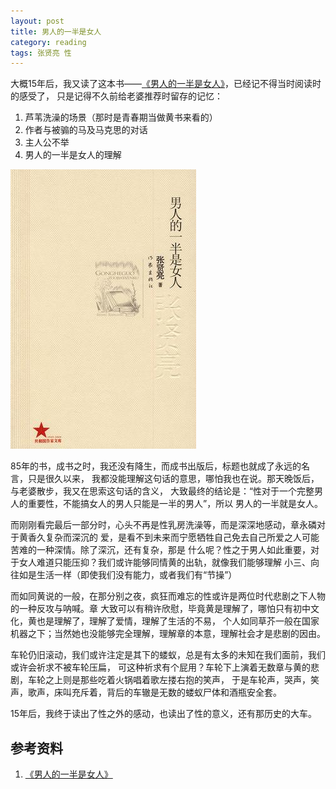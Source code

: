 ```yaml
---
layout: post
title: 男人的一半是女人
category: reading
tags: 张贤亮 性
---
```


大概15年后，我又读了这本书——[《男人的一半是女人》][《男人的一半是女人》]，已经记不得当时阅读时的感受了，
只是记得不久前给老婆推荐时留存的记忆：

1. 芦苇洗澡的场景（那时是青春期当做黄书来看的）
2. 作者与被骟的马及马克思的对话
3. 主人公不举
4. 男人的一半是女人的理解

![male_female](/assets/images/male_female.jpg)

85年的书，成书之时，我还没有降生，而成书出版后，标题也就成了永远的名言，只是很久以来，
我都没能理解这句话的意思，哪怕我也在说。那天晚饭后，与老婆散步，我又在思索这句话的含义，
大致最终的结论是：“性对于一个完整男人的重要性，不能搞女人的男人只能是一半的男人”，所以
男人的一半就是女人。

而刚刚看完最后一部分时，心头不再是性乳房洗澡等，而是深深地感动，章永磷对于黄香久复杂而深沉的
爱，是看不到未来而宁愿牺牲自己免去自己所爱之人可能苦难的一种深情。除了深沉，还有复杂，那是
什么呢？性之于男人如此重要，对于女人难道只能压抑？我们或许能够同情黄的出轨，就像我们能够理解
小三、向往如是生活一样（即使我们没有能力，或者我们有“节操”）

而如同黄说的一般，在那分别之夜，疯狂而难忘的性或许是两位时代悲剧之下人物的一种反攻与呐喊。章
大致可以有稍许欣慰，毕竟黄是理解了，哪怕只有初中文化，黄也是理解了，理解了爱情，理解了生活的不易，
个人如同草芥一般在国家机器之下；当然她也没能够完全理解，理解章的本意，理解社会才是悲剧的因由。

车轮仍旧滚动，我们或许注定是其下的蝼蚁，总是有太多的未知在我们面前，我们或许会祈求不被车轮压扁，
可这种祈求有个屁用？车轮下上演着无数章与黄的悲剧，车轮之上则是那些吃着火锅唱着歌左搂右抱的笑声，
于是车轮声，哭声，笑声，歌声，床叫充斥着，背后的车辙是无数的蝼蚁尸体和酒瓶安全套。

15年后，我终于读出了性之外的感动，也读出了性的意义，还有那历史的大车。


## 参考资料
1. [《男人的一半是女人》][《男人的一半是女人》]


[《男人的一半是女人》]: http://book.douban.com/subject/3796249/

